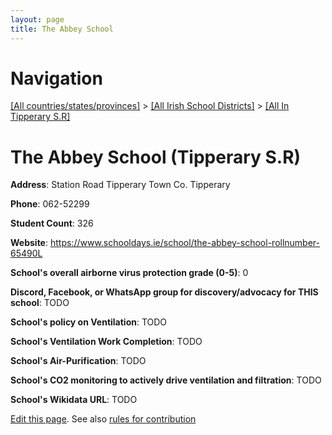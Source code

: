 ```yaml
---
layout: page
title: The Abbey School
---
```

# Navigation

[[All countries/states/provinces]](../../..) > [[All Irish School Districts]](../..) > [[All In Tipperary S.R]](..)

# The Abbey School (Tipperary S.R)

**Address**: Station Road Tipperary Town Co. Tipperary

**Phone**: 062-52299

**Student Count**: 326

**Website**: <https://www.schooldays.ie/school/the-abbey-school-rollnumber-65490L>

**School's overall airborne virus protection grade (0-5)**: 0

**Discord, Facebook, or WhatsApp group for discovery/advocacy for THIS school**: TODO

**School's policy on Ventilation**: TODO

**School's Ventilation Work Completion**: TODO

**School's Air-Purification**: TODO

**School's CO2 monitoring to actively drive ventilation and filtration**: TODO

**School's Wikidata URL**: TODO


[Edit this page](https://github.com/ventilate-schools/Ireland/edit/main/./Tipperary_S.R/The_Abbey_School.md). See also [rules for contribution](../../../contribution-rules/)
